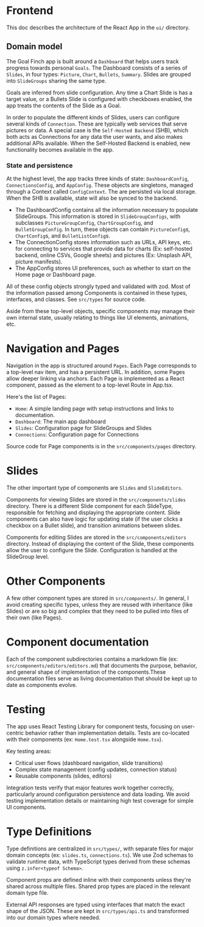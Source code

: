 # Frontend

This doc describes the architecture of the React App in the `ui/` directory.

## Domain model

The Goal Finch app is built around a `Dashboard` that helps users track progress towards personal `Goals`. The Dashboard consists of a series of `Slides`, in four types: `Picture`, `Chart`, `Bullets`, `Summary`. Slides are grouped into `SlideGroups` sharing the same type. 

Goals are inferred from slide configuration. Any time a Chart Slide is has a target value, or a Bullets Slide is configured with checkboxes enabled, the app treats the contents of the Slide as a Goal.

In order to populate the different kinds of Slides, users can configure several kinds of `Connection`. These are typically web services that serve pictures or data. A special case is the `Self-Hosted Backend` (SHB), which both acts as Connections for any data the user wants, and also makes additional APIs available. When the Self-Hosted Backend is enabled, new functionality becomes available in the app.

### State and persistence

At the highest level, the app tracks three kinds of state: `DashboardConfig`, `ConnectionsConfig`, and `AppConfig`. These objects are singletons, managed through a Context called `ConfigContext`. The are persisted via local storage. When the SHB is available, state will also be synced to the backend.

* The DashboardConfig contains all the information necessary to populate SlideGroups. This information is stored in `SlideGroupConfigs`, with subclasses `PictureGroupConfig`, `ChartGroupConfig`, and `BulletGroupConfig`. In turn, these objects can contain `PictureConfig`s, `ChartConfig`s, and `BulletListConfig`s.
* The ConnectionConfig stores information such as URLs, API keys, etc. for connecting to services that provide data for charts (Ex: self-hosted backend, online CSVs, Google sheets) and pictures (Ex: Unsplash API, picture manifests).
* The AppConfig stores UI preferences, such as whether to start on the Home page or Dashboard page.

All of these config objects strongly typed and validated with zod. Most of the information passed among Components is contained in these types, interfaces, and classes. See `src/types` for source code.

Aside from these top-level objects, specific components may manage their own internal state, usually relating to things like UI elements, animations, etc.

# Navigation and Pages

Navigation in the app is structured around `Pages`. Each Page corresponds to a top-level nav item, and has a persistent URL. In addition, some Pages allow deeper linking via anchors. Each Page is implemented as a React component, passed as the element to a top-level Route in App.tsx.

Here's the list of Pages:

* `Home`: A simple landing page with setup instructions and links to documentation.
* `Dashboard`: The main app dashboard
* `Slides`: Configuration page for SlideGroups and Slides
* `Connections`: Configuration page for Connections

Source code for Page components is in the `src/components/pages` directory.

# Slides

The other important type of components are `Slides` and `SlideEditors`.

Components for viewing Slides are stored in the `src/components/slides` directory. There is a different Slide component for each SlideType, responsible for fetching and displaying the appropriate content. Slide components can also have logic for updating state (if the user clicks a checkbox on a Bullet slide), and transition animations between slides.

Components for editing Slides are stored in the `src/components/editors` directory. Instead of displaying the content of the Slide, these components allow the user to configure the Slide. Configuration is handled at the SlideGroup level.

# Other Components

A few other component types are stored in `src/components/`. In general, I avoid creating specific types, unless they are reused with inheritance (like Slides) or are so big and complex that they need to be pulled into files of their own (like Pages).

# Component documentation

Each of the component subdirectories contains a markdown file (ex: `src/components/editors/editors.md`) that documents the purpose, behavior, and general shape of implementation of the components.These documentation files serve as living documentation that should be kept up to date as components evolve.

# Testing

The app uses React Testing Library for component tests, focusing on user-centric behavior rather than implementation details. Tests are co-located with their components (ex: `Home.test.tsx` alongside `Home.tsx`).

Key testing areas:
* Critical user flows (dashboard navigation, slide transitions)
* Complex state management (config updates, connection status)
* Reusable components (slides, editors)

Integration tests verify that major features work together correctly, particularly around configuration persistence and data loading. We avoid testing implementation details or maintaining high test coverage for simple UI components.

# Type Definitions

Type definitions are centralized in `src/types/`, with separate files for major domain concepts (ex: `slides.ts`, `connections.ts`). We use Zod schemas to validate runtime data, with TypeScript types derived from these schemas using `z.infer<typeof Schema>`.

Component props are defined inline with their components unless they're shared across multiple files. Shared prop types are placed in the relevant domain type file.

External API responses are typed using interfaces that match the exact shape of the JSON. These are kept in `src/types/api.ts` and transformed into our domain types where needed.
